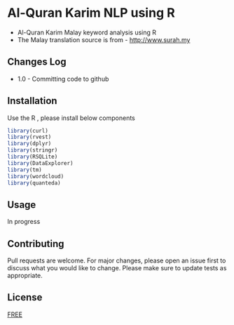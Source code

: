 # Al-Quran Karim NLP using R

* Al-Quran Karim Malay keyword analysis using R
* The Malay translation source is from - http://www.surah.my

## Changes Log
* 1.0 - Committing code to github

## Installation

Use the R , please install below components

```r
library(curl)
library(rvest)
library(dplyr)
library(stringr)
library(RSQLite)
library(DataExplorer)
library(tm)
library(wordcloud)
library(quanteda)
```

## Usage

In progress

## Contributing
Pull requests are welcome. For major changes, please open an issue first to discuss what you would like to change.
Please make sure to update tests as appropriate.

## License
[FREE](https://opensource.org/licenses)

